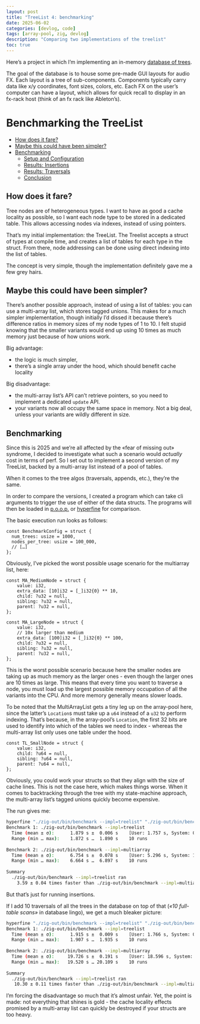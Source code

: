 ```yaml
---
layout: post
title: "TreeList 4: benchmarking"
date: 2025-06-02
categories: [devlog, code]
tags: [array-pool, zig, devlog]
description: "Comparing two implementations of the treelist"
toc: true
---
```


Here’s a project in which I’m implementing an in-memory [database of trees](https://github.com/AntoineBalaine/treelist).

The goal of the database is to house some pre-made GUI layouts for audio FX. Each layout is a tree of sub-components. Components typically carry data like x/y coordinates, font sizes, colors, etc. 
Each FX on the user’s computer can have a layout, which allows for quick recall to display in an fx-rack host (think of an fx rack like Ableton’s).

# Benchmarking the TreeList
- [How does it fare?](#how-does-it-fare)
- [Maybe this could have been simpler?](#maybe-this-could-have-been-simpler)
- [Benchmarking](#benchmarking)
  - [Setup and Configuration](#benchmarking)
  - [Results: Insertions](#benchmarking)
  - [Results: Traversals](#benchmarking)
  - [Conclusion](#benchmarking)

## How does it fare?

Tree nodes are of heterogeneous types. I want to have as good a cache locality as possible, so I want each node type to be stored in a dedicated table. This allows accessing nodes via indexes, instead of using pointers.

That’s my initial implementation: the TreeList. The Treelist accepts a struct of types at compile time, and creates a list of tables for each type in the struct. From there, node addressing can be done using direct indexing into the list of tables. 

The concept is very simple, though the implementation definitely gave me a few grey hairs.

## Maybe this could have been simpler?

There’s another possible approach, instead of using a list of tables: you can use a multi-array list, which stores tagged unions. This makes for a much simpler implementation, though initially I’d dissed it because there’s difference ratios in memory sizes of my node types of 1 to 10. I felt stupid knowing that the smaller variants would end up using 10 times as much memory just because of how unions work.

Big advantage: 
- the logic is much simpler, 
- there’s a single array under the hood, which should benefit cache locality

Big disadvantage: 
- the multi-array list’s API can’t retrieve pointers, so you need to implement a dedicated `update` API.
- your variants now all occupy the same space in memory. Not a big deal, unless your variants are wildly different in size.


## Benchmarking

Since this is 2025 and we’re all affected by the «fear of missing out» syndrome, I decided to investigate what such a scenario would _actually_ cost in terms of perf. So I set out to implement a second version of my TreeList, backed by a multi-array list instead of a pool of tables.

When it comes to the tree algos (traversals, appends, etc.), they’re the same.

In order to compare the versions, I created a program which can take cli arguments to trigger the use of either of the data structs. The programs will then be loaded in [p.o.o.p.](https://github.com/andrewrk/poop) or [hyperfine](https://github.com/sharkdp/hyperfine) for comparison.   

The basic execution run looks as follows:
```zig
const BenchmarkConfig = struct {
  num_trees: usize = 1000,
  nodes_per_tree: usize = 100_000,
  // […]
};
```

Obviously, I’ve picked the worst possible usage scenario for the multiarray list, here:

```zig
const MA_MediumNode = struct {
    value: i32,
    extra_data: [10]i32 = [_]i32{0} ** 10,
    child: ?u32 = null,
    sibling: ?u32 = null,
    parent: ?u32 = null,
};

const MA_LargeNode = struct {
    value: i32,
    // 10x larger than medium
    extra_data: [100]i32 = [_]i32{0} ** 100, 
    child: ?u32 = null,
    sibling: ?u32 = null,
    parent: ?u32 = null,
};
```
This is the worst possible scenario because here the smaller nodes are taking up as much memory as the larger ones - even though the larger ones are 10 times as large. This means that every time you want to traverse a node, you must load up the largest possible memory occupation of all the variants into the CPU. And more memory generally means slower loads. 

To be noted that the MultiArrayList gets a tiny leg up on the array-pool here, since the latter’s `Location`s must take up a `u64` instead of a `u32` to perform indexing. That’s because, in the array-pool’s `Location`, the first 32 bits are used to identify into which of the tables we need to index - whereas the multi-array list only uses one table under the hood.
```zig
const TL_SmallNode = struct {
    value: i32,
    child: ?u64 = null,
    sibling: ?u64 = null,
    parent: ?u64 = null,
};
```

Obviously, you could work your structs so that they align with the size of cache lines. This is not the case here, which makes things worse. When it comes to backtracking through the tree with my state-machine approach, the multi-array list’s tagged unions quickly become expensive. 

The run gives me: 
```sh
hyperfine "./zig-out/bin/benchmark --impl=treelist" "./zig-out/bin/benchmark --impl=multiarray" 
Benchmark 1: ./zig-out/bin/benchmark --impl=treelist
  Time (mean ± σ):      1.879 s ±  0.006 s    [User: 1.757 s, System: 0.122 s]
  Range (min … max):    1.872 s …  1.890 s    10 runs
 
Benchmark 2: ./zig-out/bin/benchmark --impl=multiarray
  Time (mean ± σ):      6.754 s ±  0.078 s    [User: 5.296 s, System: 1.177 s]
  Range (min … max):    6.664 s …  6.897 s    10 runs
 
Summary
  ./zig-out/bin/benchmark --impl=treelist ran
    3.59 ± 0.04 times faster than ./zig-out/bin/benchmark --impl=multiarray
```
But that’s just for running insertions.

If I add 10 traversals of all the trees in the database on top of that (_«10 full-table scans»_ in database lingo), we get a much bleaker picture:
```sh
hyperfine "./zig-out/bin/benchmark --impl=treelist" "./zig-out/bin/benchmark --impl=multiarray"
Benchmark 1: ./zig-out/bin/benchmark --impl=treelist
  Time (mean ± σ):      1.915 s ±  0.009 s    [User: 1.766 s, System: 0.149 s]
  Range (min … max):    1.907 s …  1.935 s    10 runs
 
Benchmark 2: ./zig-out/bin/benchmark --impl=multiarray
  Time (mean ± σ):     19.726 s ±  0.191 s    [User: 18.596 s, System: 1.014 s]
  Range (min … max):   19.520 s … 20.109 s    10 runs
 
Summary
  ./zig-out/bin/benchmark --impl=treelist ran
   10.30 ± 0.11 times faster than ./zig-out/bin/benchmark --impl=multiarray
```

I’m forcing the disadvantage so much that it’s almost unfair. Yet, the point is made: not everything that shines is gold - the cache locality effects promised by a multi-array list can quickly be destroyed if your structs are too heavy.


